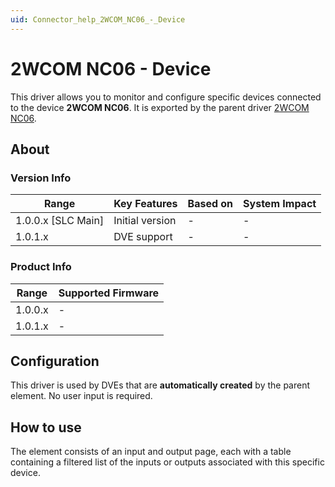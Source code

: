 ```yaml
---
uid: Connector_help_2WCOM_NC06_-_Device
---
```


# 2WCOM NC06 - Device

This driver allows you to monitor and configure specific devices connected to the device **2WCOM NC06**. It is exported by the parent driver [2WCOM NC06](xref:Connector_help_2WCOM_NC06).

## About

### Version Info

| **Range**            | **Key Features** | **Based on** | **System Impact** |
|----------------------|------------------|--------------|-------------------|
| 1.0.0.x \[SLC Main\] | Initial version  | \-           | \-                |
| 1.0.1.x              | DVE support      | \-           | \-                |

### Product Info

| **Range** | **Supported Firmware** |
|-----------|------------------------|
| 1.0.0.x   | \-                     |
| 1.0.1.x   | \-                     |

## Configuration

This driver is used by DVEs that are **automatically created** by the parent element. No user input is required.

## How to use

The element consists of an input and output page, each with a table containing a filtered list of the inputs or outputs associated with this specific device.
